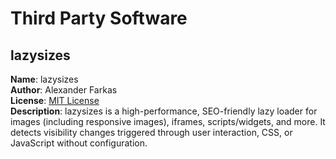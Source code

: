 # Third Party Software

## lazysizes

**Name**: lazysizes  
**Author**: Alexander Farkas  
**License**: [MIT License](packages/lazysizes/LICENSE)  
**Description**: lazysizes is a high-performance, SEO-friendly lazy loader for images (including responsive images), iframes, scripts/widgets, and more. It detects visibility changes triggered through user interaction, CSS, or JavaScript without configuration.
